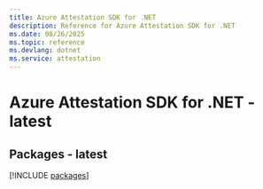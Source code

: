 ```yaml
---
title: Azure Attestation SDK for .NET
description: Reference for Azure Attestation SDK for .NET
ms.date: 08/26/2025
ms.topic: reference
ms.devlang: dotnet
ms.service: attestation
---
```

# Azure Attestation SDK for .NET - latest
## Packages - latest
[!INCLUDE [packages](attestation-index.md)]